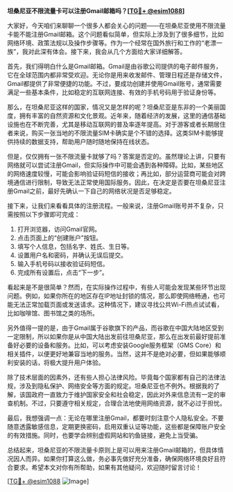 **坦桑尼亚不限流量卡可以注册Gmail邮箱吗？[[TG💪+ @esim1088](https://t.me/s/esim1088)]**

大家好，今天咱们来聊聊一个很多人都会关心的问题——在坦桑尼亚使用不限流量卡能不能注册Gmail邮箱。这个问题看似简单，但实际上涉及到了很多细节，比如网络环境、政策法规以及操作步骤等。作为一个经常在国外旅行和工作的“老漂一族”，我对此深有体会。接下来，我会从几个方面给大家详细解答。

首先，我们得明白什么是Gmail邮箱。Gmail是由谷歌公司提供的电子邮件服务，它在全球范围内都非常受欢迎。无论你是用来收发邮件、管理日程还是存储文件，Gmail都提供了非常便捷的功能。不过，要成功创建并使用Gmail账号，通常需要满足一些基本条件，比如稳定的互联网连接、有效的手机号码用于验证身份等。

那么，在坦桑尼亚这样的国家，情况又是怎样的呢？坦桑尼亚是东非的一个美丽国度，拥有丰富的自然资源和文化景观。近年来，随着经济的发展，这里的通信基础设施也在不断完善，尤其是移动互联网的普及率逐年提高。对于游客或者长期居住者来说，购买一张当地的不限流量SIM卡确实是个不错的选择。这类SIM卡能够提供持续的数据支持，帮助用户随时随地保持在线状态。

但是，仅仅拥有一张不限流量卡就够了吗？答案是否定的。虽然理论上讲，只要有网络就可以尝试注册Gmail，但实际操作中可能会遇到各种障碍。比如，某些地区的网络速度较慢，可能会影响验证码短信的接收；再比如，部分运营商可能会对跨境通信进行限制，导致无法正常使用国际服务。因此，在决定是否要在坦桑尼亚注册Gmail之前，最好先确认一下自己的网络状况是否足够稳定。

接下来，让我们来看看具体的注册流程。一般来说，注册Gmail账号并不复杂，只需按照以下步骤即可完成：

1. 打开浏览器，访问Gmail官网。
2. 点击页面上的“创建账户”按钮。
3. 填写个人信息，包括名字、姓氏、生日等。
4. 设置用户名和密码，并确认无误后提交。
5. 输入手机号码以接收验证码短信。
6. 完成所有设置后，点击“下一步”。

看起来是不是很简单？然而，在实际操作过程中，有些人可能会发现某些环节出现问题。例如，如果你所在的地区存在IP地址封锁的情况，那么即使网络畅通，也可能无法正常加载页面或发送请求。这种情况下，建议寻找公共Wi-Fi热点试试看，比如咖啡馆、图书馆之类的场所。

另外值得一提的是，由于Gmail属于谷歌旗下的产品，而谷歌在中国大陆地区受到一定限制，所以如果你是从中国大陆出发前往坦桑尼亚，那么在出发前最好提前准备好必要的设备和服务。比如，可以考虑安装Google服务框架（GMS Core）和相关插件，以便更好地兼容当地的服务。当然，这并不是绝对必要，但如果能够顺利安装的话，将极大提升用户体验。

除了技术层面的因素外，还有些人担心法律风险。毕竟每个国家都有自己的法律法规，涉及到隐私保护、网络安全等方面的规定。坦桑尼亚也不例外。根据我的了解，该国政府一直致力于维护国家安全和社会稳定，因此对外来信息流有一定的审查机制。不过，只要遵守相关规定，合理合法地使用网络资源，就不必过于担忧。

最后，我想强调一点：无论在哪里注册Gmail，都要时刻注意个人隐私安全。不要随意透露敏感信息，定期更换密码，启用双重认证等功能，这些都是保障账户安全的有效措施。同时，也要学会辨别虚假网站和钓鱼链接，避免上当受骗。

总结起来，坦桑尼亚的不限流量卡原则上是可以用来注册Gmail邮箱的，但具体情况因人而异。如果你打算这么做，务必事先做好充分准备，确保网络环境良好且符合要求。希望本文对你有所帮助，如果有其他疑问，欢迎随时留言讨论！

[[TG💪+ @esim1088](https://t.me/s/esim1088) ![Image](https://i.postimg.cc/4NQfJmqS/Snipaste-2025-05-13-00-14-12.png)]